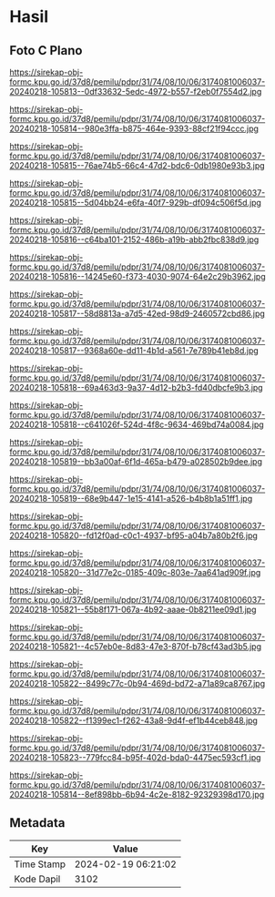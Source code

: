 # Hasil

## Foto C Plano

https://sirekap-obj-formc.kpu.go.id/37d8/pemilu/pdpr/31/74/08/10/06/3174081006037-20240218-105813--0df33632-5edc-4972-b557-f2eb0f7554d2.jpg

https://sirekap-obj-formc.kpu.go.id/37d8/pemilu/pdpr/31/74/08/10/06/3174081006037-20240218-105814--980e3ffa-b875-464e-9393-88cf21f94ccc.jpg

https://sirekap-obj-formc.kpu.go.id/37d8/pemilu/pdpr/31/74/08/10/06/3174081006037-20240218-105815--76ae74b5-66c4-47d2-bdc6-0db1980e93b3.jpg

https://sirekap-obj-formc.kpu.go.id/37d8/pemilu/pdpr/31/74/08/10/06/3174081006037-20240218-105815--5d04bb24-e6fa-40f7-929b-df094c506f5d.jpg

https://sirekap-obj-formc.kpu.go.id/37d8/pemilu/pdpr/31/74/08/10/06/3174081006037-20240218-105816--c64ba101-2152-486b-a19b-abb2fbc838d9.jpg

https://sirekap-obj-formc.kpu.go.id/37d8/pemilu/pdpr/31/74/08/10/06/3174081006037-20240218-105816--14245e60-f373-4030-9074-64e2c29b3962.jpg

https://sirekap-obj-formc.kpu.go.id/37d8/pemilu/pdpr/31/74/08/10/06/3174081006037-20240218-105817--58d8813a-a7d5-42ed-98d9-2460572cbd86.jpg

https://sirekap-obj-formc.kpu.go.id/37d8/pemilu/pdpr/31/74/08/10/06/3174081006037-20240218-105817--9368a60e-dd11-4b1d-a561-7e789b41eb8d.jpg

https://sirekap-obj-formc.kpu.go.id/37d8/pemilu/pdpr/31/74/08/10/06/3174081006037-20240218-105818--69a463d3-9a37-4d12-b2b3-fd40dbcfe9b3.jpg

https://sirekap-obj-formc.kpu.go.id/37d8/pemilu/pdpr/31/74/08/10/06/3174081006037-20240218-105818--c641026f-524d-4f8c-9634-469bd74a0084.jpg

https://sirekap-obj-formc.kpu.go.id/37d8/pemilu/pdpr/31/74/08/10/06/3174081006037-20240218-105819--bb3a00af-6f1d-465a-b479-a028502b9dee.jpg

https://sirekap-obj-formc.kpu.go.id/37d8/pemilu/pdpr/31/74/08/10/06/3174081006037-20240218-105819--68e9b447-1e15-4141-a526-b4b8b1a51ff1.jpg

https://sirekap-obj-formc.kpu.go.id/37d8/pemilu/pdpr/31/74/08/10/06/3174081006037-20240218-105820--fd12f0ad-c0c1-4937-bf95-a04b7a80b2f6.jpg

https://sirekap-obj-formc.kpu.go.id/37d8/pemilu/pdpr/31/74/08/10/06/3174081006037-20240218-105820--31d77e2c-0185-409c-803e-7aa641ad909f.jpg

https://sirekap-obj-formc.kpu.go.id/37d8/pemilu/pdpr/31/74/08/10/06/3174081006037-20240218-105821--55b8f171-067a-4b92-aaae-0b8211ee09d1.jpg

https://sirekap-obj-formc.kpu.go.id/37d8/pemilu/pdpr/31/74/08/10/06/3174081006037-20240218-105821--4c57eb0e-8d83-47e3-870f-b78cf43ad3b5.jpg

https://sirekap-obj-formc.kpu.go.id/37d8/pemilu/pdpr/31/74/08/10/06/3174081006037-20240218-105822--8499c77c-0b94-469d-bd72-a71a89ca8767.jpg

https://sirekap-obj-formc.kpu.go.id/37d8/pemilu/pdpr/31/74/08/10/06/3174081006037-20240218-105822--f1399ec1-f262-43a8-9d4f-ef1b44ceb848.jpg

https://sirekap-obj-formc.kpu.go.id/37d8/pemilu/pdpr/31/74/08/10/06/3174081006037-20240218-105823--779fcc84-b95f-402d-bda0-4475ec593cf1.jpg

https://sirekap-obj-formc.kpu.go.id/37d8/pemilu/pdpr/31/74/08/10/06/3174081006037-20240218-105814--8ef898bb-6b94-4c2e-8182-92329398d170.jpg


## Metadata

| Key        | Value               |
| ---------- | ------------------- |
| Time Stamp | 2024-02-19 06:21:02 |
| Kode Dapil | 3102                |



